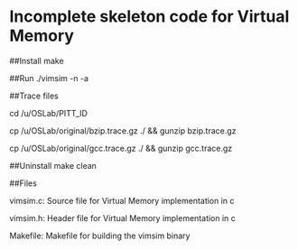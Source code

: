 # Incomplete skeleton code for Virtual Memory

##Install
make

##Run
./vimsim -n <numframes> -a <fifo> <tracefile>

##Trace files
<p>cd /u/OSLab/PITT_ID</p>
<p>cp /u/OSLab/original/bzip.trace.gz ./ && gunzip bzip.trace.gz</p>
<p>cp /u/OSLab/original/gcc.trace.gz  ./ && gunzip gcc.trace.gz</p>

##Uninstall
make clean

##Files
<p>vimsim.c:    Source file for Virtual Memory implementation in c</p>
<p>vimsim.h:    Header file for Virtual Memory implementation in c</p>
<p>Makefile: Makefile for building the vimsim binary</p>
